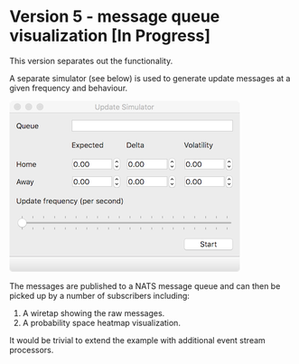 # Version 5 - message queue visualization [In Progress]

This version separates out the functionality.

A separate simulator (see below) is used to generate update messages
at a given frequency and behaviour.

![](./images/simulator.png)

The messages are published to a NATS message queue and can then
be picked up by a number of subscribers including:

1. A wiretap showing the raw messages.
2. A probability space heatmap visualization.

It would be trivial to extend the example with additional
event stream processors.